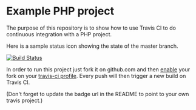 Example PHP project
===================

The purpose of this repository is to show how to use Travis CI to do
continuous integration with a PHP project.

Here is a sample status icon showing the state of the master branch.

<!--
[![Build Status](https://travis-ci.org/travis-ci-examples/php.svg?branch=master)](https://travis-ci.org/travis-ci-examples/php)
-->
[![Build Status](https://api.travis-ci.com/Clicketyclick/cpr.svg?branch=master)](https://travis-ci.com/github/Clicketyclick/cpr)


In order to run this project just fork it on github.com and then [enable](http://about.travis-ci.org/docs/user/getting-started/)
your fork on your [travis-ci profile](http://travis-ci.org/profile). Every push will then trigger a new build on Travis CI.

(Don't forget to update the badge url in the README to point to your own travis project.)
